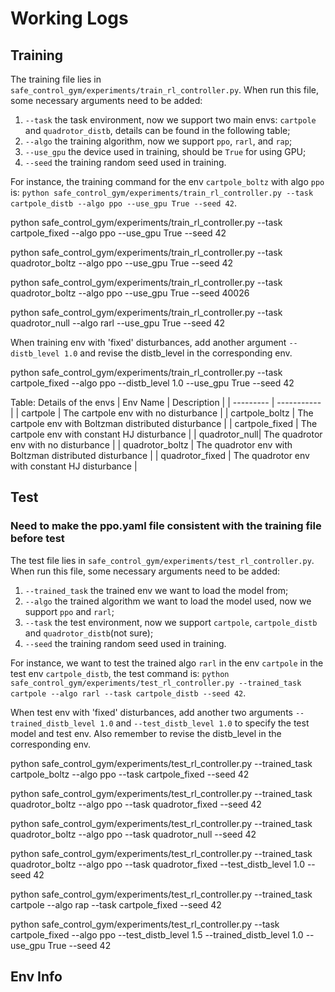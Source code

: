 # Working Logs

## Training 
The training file lies in `safe_control_gym/experiments/train_rl_controller.py`. When run this file, some necessary arguments need to be added: 
1. `--task` the task environment, now we support two main envs: `cartpole` and `quadrotor_distb`, details can be found in the following table;
2. `--algo` the training algorithm, now we support `ppo`, `rarl`, and `rap`;
3. `--use_gpu` the device used in training, should be `True` for using GPU;
4. `--seed` the training random seed used in training.

For instance, the training command for the env `cartpole_boltz` with algo `ppo` is:
`python safe_control_gym/experiments/train_rl_controller.py --task cartpole_distb --algo ppo --use_gpu True --seed 42`. 

python safe_control_gym/experiments/train_rl_controller.py --task cartpole_fixed --algo ppo --use_gpu True --seed 42

python safe_control_gym/experiments/train_rl_controller.py --task quadrotor_boltz --algo ppo --use_gpu True --seed 42

python safe_control_gym/experiments/train_rl_controller.py --task quadrotor_boltz --algo ppo --use_gpu True --seed 40026

python safe_control_gym/experiments/train_rl_controller.py --task quadrotor_null --algo rarl --use_gpu True --seed 42

When training env with 'fixed' disturbances, add another argument `--distb_level 1.0` and revise the distb_level in the corresponding env.

python safe_control_gym/experiments/train_rl_controller.py --task cartpole_fixed --algo ppo --distb_level 1.0 --use_gpu True --seed 42


Table: Details of the envs
| Env Name  | Description | 
| --------- | ----------- |
| cartpole  | The cartpole env with no disturbance |
| cartpole_boltz | The cartpole env with Boltzman distributed disturbance |
| cartpole_fixed | The cartpole env with constant HJ disturbance |
| quadrotor_null| The quadrotor env with no disturbance |
| quadrotor_boltz | The quadrotor env with Boltzman distributed disturbance |
| quadrotor_fixed | The quadrotor env with constant HJ disturbance |

## Test
### Need to make the ppo.yaml file consistent with the training file before test
The test file lies in `safe_control_gym/experiments/test_rl_controller.py`. When run this file, some necessary arguments need to be added: 
1. `--trained_task` the trained env we want to load the model from;
2. `--algo` the trained algorithm we want to load the model used, now we support `ppo` and `rarl`;
3. `--task` the test environment, now we support `cartpole`, `cartpole_distb` and `quadrotor_distb`(not sure);
4. `--seed` the training random seed used in training.

For instance, we want to test the trained algo `rarl` in the env `cartpole` in the test env `cartpole_distb`, the test command is:
`python safe_control_gym/experiments/test_rl_controller.py --trained_task cartpole --algo rarl --task cartpole_distb --seed 42`. 

When test env with 'fixed' disturbances, add another two arguments `--trained_distb_level 1.0` and `--test_distb_level 1.0` to specify the test model and test env. Also remember to revise the distb_level in the corresponding env.

python safe_control_gym/experiments/test_rl_controller.py --trained_task cartpole_boltz --algo ppo --task cartpole_fixed --seed 42

python safe_control_gym/experiments/test_rl_controller.py --trained_task quadrotor_boltz --algo ppo --task quadrotor_fixed --seed 42

python safe_control_gym/experiments/test_rl_controller.py --trained_task quadrotor_boltz --algo ppo --task quadrotor_null --seed 42

python safe_control_gym/experiments/test_rl_controller.py --trained_task quadrotor_boltz --algo ppo --task quadrotor_fixed --test_distb_level 1.0 --seed 42

python safe_control_gym/experiments/test_rl_controller.py --trained_task cartpole --algo rap --task cartpole_fixed --seed 42 

python safe_control_gym/experiments/test_rl_controller.py --task cartpole_fixed --algo ppo --test_distb_level 1.5 --trained_distb_level 1.0 --use_gpu True --seed 42

## Env Info


